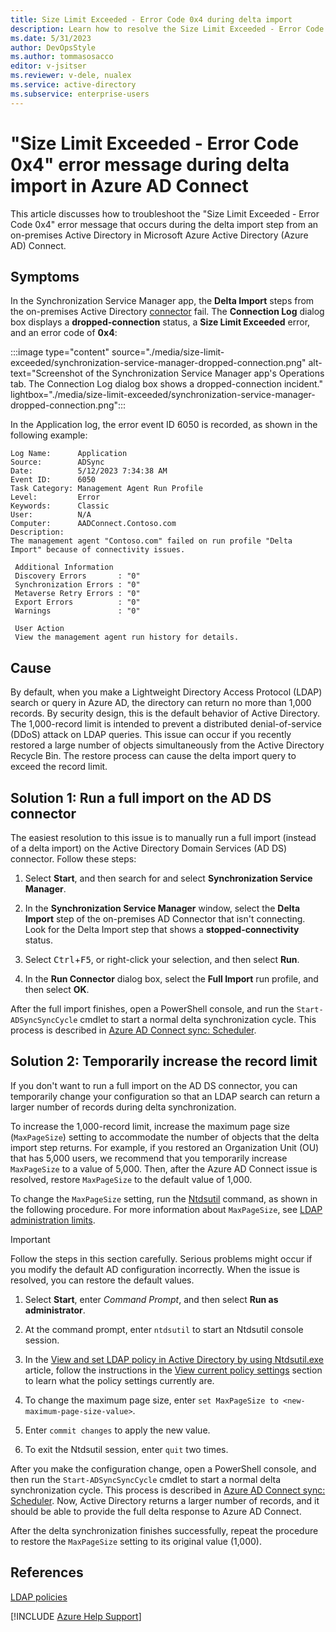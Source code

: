 ```yaml
---
title: Size Limit Exceeded - Error Code 0x4 during delta import
description: Learn how to resolve the Size Limit Exceeded - Error Code 0x4 error during the delta import step for an on-premises connector in Azure Active Directory Connect.
ms.date: 5/31/2023
author: DevOpsStyle
ms.author: tommasosacco
editor: v-jsitser
ms.reviewer: v-dele, nualex
ms.service: active-directory
ms.subservice: enterprise-users
---
```

# "Size Limit Exceeded - Error Code 0x4" error message during delta import in Azure AD Connect

This article discusses how to troubleshoot the "Size Limit Exceeded - Error Code 0x4" error message that occurs during the delta import step from an on-premises Active Directory in Microsoft Azure Active Directory (Azure AD) Connect.

## Symptoms

In the Synchronization Service Manager app, the **Delta Import** steps from the on-premises Active Directory [connector](/azure/active-directory/hybrid/connect/how-to-connect-sync-service-manager-ui-operations) fail. The **Connection Log** dialog box displays a **dropped-connection** status, a **Size Limit Exceeded** error, and an error code of **0x4**:

:::image type="content" source="./media/size-limit-exceeded/synchronization-service-manager-dropped-connection.png" alt-text="Screenshot of the Synchronization Service Manager app's Operations tab. The Connection Log dialog box shows a dropped-connection incident." lightbox="./media/size-limit-exceeded/synchronization-service-manager-dropped-connection.png":::

In the Application log, the error event ID 6050 is recorded, as shown in the following example:

```output
Log Name:      Application
Source:        ADSync
Date:          5/12/2023 7:34:38 AM
Event ID:      6050
Task Category: Management Agent Run Profile
Level:         Error
Keywords:      Classic
User:          N/A
Computer:      AADConnect.Contoso.com
Description:
The management agent "Contoso.com" failed on run profile "Delta Import" because of connectivity issues.
 
 Additional Information
 Discovery Errors       : "0"
 Synchronization Errors : "0"
 Metaverse Retry Errors : "0"
 Export Errors          : "0"
 Warnings               : "0"
 
 User Action
 View the management agent run history for details.
```


## Cause

By default, when you make a Lightweight Directory Access Protocol (LDAP) search or query in Azure AD, the directory can return no more than 1,000 records. By security design, this is the default behavior of Active Directory. The 1,000-record limit is intended to prevent a distributed denial-of-service (DDoS) attack on LDAP queries. This issue can occur if you recently restored a large number of objects simultaneously from the Active Directory Recycle Bin. The restore process can cause the delta import query to exceed the record limit.

## Solution 1: Run a full import on the AD DS connector

The easiest resolution to this issue is to manually run a full import (instead of a delta import) on the Active Directory Domain Services (AD DS) connector. Follow these steps:

1. Select **Start**, and then search for and select **Synchronization Service Manager**.

2. In the **Synchronization Service Manager** window, select the **Delta Import** step of the on-premises AD Connector that isn't connecting. Look for the Delta Import step that shows a **stopped-connectivity** status.

3. Select <kbd>Ctrl</kbd>+<kbd>F5</kbd>, or right-click your selection, and then select **Run**.

4. In the **Run Connector** dialog box, select the **Full Import** run profile, and then select **OK**.

After the full import finishes, open a PowerShell console, and run the `Start-ADSyncSyncCycle` cmdlet to start a normal delta synchronization cycle. This process is described in [Azure AD Connect sync: Scheduler][Start-ADSyncSyncCycle].

## Solution 2: Temporarily increase the record limit

If you don't want to run a full import on the AD DS connector, you can temporarily change your configuration so that an LDAP search can return a larger number of records during delta synchronization.

To increase the 1,000-record limit, increase the maximum page size (`MaxPageSize`) setting to accommodate the number of objects that the delta import step returns. For example, if you restored an Organization Unit (OU) that has 5,000 users, we recommend that you temporarily increase `MaxPageSize` to a value of 5,000. Then, after the Azure AD Connect issue is resolved, restore `MaxPageSize` to the default value of 1,000.

To change the `MaxPageSize` setting, run the [Ntdsutil](/previous-versions/windows/it-pro/windows-server-2012-r2-and-2012/cc753343(v=ws.11)) command, as shown in the following procedure. For more information about `MaxPageSize`, see [LDAP administration limits](/troubleshoot/windows-server/identity/view-set-ldap-policy-using-ntdsutil#ldap-administration-limits).

> [!IMPORTANT]  
> Follow the steps in this section carefully. Serious problems might occur if you modify the default AD configuration incorrectly. When the issue is resolved, you can restore the default values.

1. Select **Start**, enter *Command Prompt*, and then select **Run as administrator**.

2. At the command prompt, enter `ntdsutil` to start an Ntdsutil console session.

3. In the [View and set LDAP policy in Active Directory by using Ntdsutil.exe](/troubleshoot/windows-server/identity/view-set-ldap-policy-using-ntdsutil) article, follow the instructions in the [View current policy settings](/troubleshoot/windows-server/identity/view-set-ldap-policy-using-ntdsutil#view-current-policy-settings) section to learn what the policy settings currently are.

4. To change the maximum page size, enter `set MaxPageSize to <new-maximum-page-size-value>`.

5. Enter `commit changes` to apply the new value.

6. To exit the Ntdsutil session, enter `quit` two times.

After you make the configuration change, open a PowerShell console, and then run the `Start-ADSyncSyncCycle` cmdlet to start a normal delta synchronization cycle. This process is described in [Azure AD Connect sync: Scheduler][Start-ADSyncSyncCycle]. Now, Active Directory returns a larger number of records, and it should be able to provide the full delta response to Azure AD Connect.

After the delta synchronization finishes successfully, repeat the procedure to restore the `MaxPageSize` setting to its original value (1,000).

## References

[LDAP policies](/previous-versions/windows/it-pro/windows-server-2012-r2-and-2012/cc770976(v=ws.11))

[!INCLUDE [Azure Help Support](../../includes/azure-help-support.md)]

[Start-ADSyncSyncCycle]: /azure/active-directory/hybrid/connect/how-to-connect-sync-feature-scheduler
